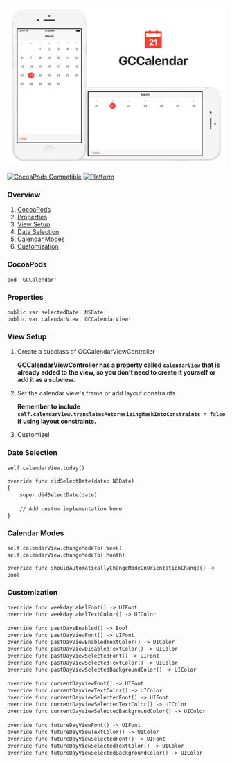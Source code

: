 ![banner](Screenshots/Banner.png)

[![CocoaPods Compatible](https://img.shields.io/cocoapods/v/GCCalendar.svg)](https://img.shields.io/cocoapods/v/GCCalendar.svg)
[![Platform](https://img.shields.io/cocoapods/p/GCCalendar.svg?style=flat)](http://cocoadocs.org/docsets/GCCalendar)

### Overview

1. [CocoaPods](https://github.com/graycampbell/GCCalendar#cocoapods)
2. [Properties](https://github.com/graycampbell/GCCalendar#properties)
3. [View Setup](https://github.com/graycampbell/GCCalendar#view-setup)
4. [Date Selection](https://github.com/graycampbell/GCCalendar#date-selection)
5. [Calendar Modes](https://github.com/graycampbell/GCCalendar#calendar-modes)
6. [Customization](https://github.com/graycampbell/GCCalendar#customization)

### CocoaPods

```
pod 'GCCalendar'
```

### Properties

```
public var selectedDate: NSDate!
public var calendarView: GCCalendarView!
```

### View Setup

1. Create a subclass of GCCalendarViewController

   **GCCalendarViewController has a property called `calendarView` that is already added to the view, so you don't need to create it yourself or add it as a subview.**

2. Set the calendar view's frame or add layout constraints

   **Remember to include `self.calendarView.translatesAutoresizingMaskIntoConstraints = false` if using layout constraints.**

3. Customize!

### Date Selection

```
self.calendarView.today()
```

```
override func didSelectDate(date: NSDate)
{
    super.didSelectDate(date)

    // Add custom implementation here
}
```

### Calendar Modes

```
self.calendarView.changeModeTo(.Week)
self.calendarView.changeModeTo(.Month)
```

```
override func shouldAutomaticallyChangeModeOnOrientationChange() -> Bool
```

### Customization

```
override func weekdayLabelFont() -> UIFont
override func weekdayLabelTextColor() -> UIColor

override func pastDaysEnabled() -> Bool
override func pastDayViewFont() -> UIFont
override func pastDayViewEnabledTextColor() -> UIColor
override func pastDayViewDisabledTextColor() -> UIColor
override func pastDayViewSelectedFont() -> UIFont
override func pastDayViewSelectedTextColor() -> UIColor
override func pastDayViewSelectedBackgroundColor() -> UIColor

override func currentDayViewFont() -> UIFont
override func currentDayViewTextColor() -> UIColor
override func currentDayViewSelectedFont() -> UIFont
override func currentDayViewSelectedTextColor() -> UIColor
override func currentDayViewSelectedBackgroundColor() -> UIColor

override func futureDayViewFont() -> UIFont
override func futureDayViewTextColor() -> UIColor
override func futureDayViewSelectedFont() -> UIFont
override func futureDayViewSelectedTextColor() -> UIColor
override func futureDayViewSelectedBackgroundColor() -> UIColor
```
